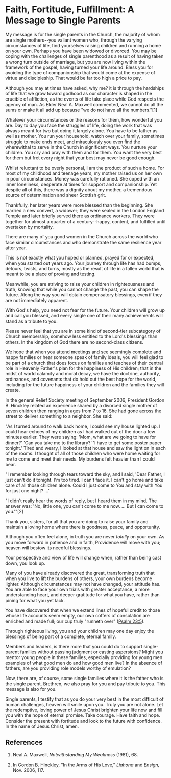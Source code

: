 # Faith, Fortitude, Fulfillment: A Message to Single Parents

My message is for the single parents in the Church, the majority of whom are
single mothers--you valiant women who, through the varying circumstances of
life, find yourselves raising children and running a home on your own. Perhaps
you have been widowed or divorced. You may be coping with the challenges of
single parenthood as a result of having taken a wrong turn outside of
marriage, but you are now living within the framework of the gospel, having
turned your life around. Bless you for avoiding the type of companionship that
would come at the expense of virtue and discipleship. That would be far too
high a price to pay.

Although you may at times have asked, why me? it is through the hardships of
life that we grow toward godhood as our character is shaped in the crucible of
affliction, as the events of life take place while God respects the agency of
man. As Elder Neal A. Maxwell commented, we cannot do all the sums or make it
all add up because "we do not have all the numbers."[1]

Whatever your circumstances or the reasons for them, how wonderful you are.
Day to day you face the struggles of life, doing the work that was always
meant for two but doing it largely alone. You have to be father as well as
mother. You run your household, watch over your family, sometimes struggle to
make ends meet, and miraculously you even find the wherewithal to serve in the
Church in significant ways. You nurture your children. You cry and pray with
them and for them. You want the very best for them but fret every night that
your best may never be good enough.

Whilst reluctant to be overly personal, I am the product of such a home. For
most of my childhood and teenage years, my mother raised us on her own in poor
circumstances. Money was carefully rationed. She coped with an inner
loneliness, desperate at times for support and companionship. Yet despite all
of this, there was a dignity about my mother, a tremendous source of
determination and sheer Scottish grit.

Thankfully, her later years were more blessed than the beginning. She married
a new convert, a widower; they were sealed in the London England Temple and
later briefly served there as ordinance workers. They were together for almost
a quarter of a century--happy, content, and fulfilled until overtaken by
mortality.

There are many of you good women in the Church across the world who face
similar circumstances and who demonstrate the same resilience year after year.

This is not exactly what you hoped or planned, prayed for or expected, when
you started out years ago. Your journey through life has had bumps, detours,
twists, and turns, mostly as the result of life in a fallen world that is
meant to be a place of proving and testing.

Meanwhile, you are striving to raise your children in righteousness and truth,
knowing that while you cannot change the past, you can shape the future. Along
the way you will obtain compensatory blessings, even if they are not
immediately apparent.

With God's help, you need not fear for the future. Your children will grow up
and call you blessed, and every single one of their many achievements will
stand as a tribute to you.

Please never feel that you are in some kind of second-tier subcategory of
Church membership, somehow less entitled to the Lord's blessings than others.
In the kingdom of God there are no second-class citizens.

We hope that when you attend meetings and see seemingly complete and happy
families or hear someone speak of family ideals, you will feel glad to be part
of a church that does focus on families and teaches of their central role in
Heavenly Father's plan for the happiness of His children; that in the midst of
world calamity and moral decay, we have the doctrine, authority, ordinances,
and covenants that do hold out the best hope for the world, including for the
future happiness of your children and the families they will create.

In the general Relief Society meeting of September 2006, President Gordon B.
Hinckley related an experience shared by a divorced single mother of seven
children then ranging in ages from 7 to 16. She had gone across the street to
deliver something to a neighbor. She said:

"As I turned around to walk back home, I could see my house lighted up. I
could hear echoes of my children as I had walked out of the door a few minutes
earlier. They were saying: 'Mom, what are we going to have for dinner?' 'Can
you take me to the library?' 'I have to get some poster paper tonight.' Tired
and weary, I looked at that house and saw the light on in each of the rooms. I
thought of all of those children who were home waiting for me to come and meet
their needs. My burdens felt heavier than I could bear.

"I remember looking through tears toward the sky, and I said, 'Dear Father, I
just can't do it tonight. I'm too tired. I can't face it. I can't go home and
take care of all those children alone. Could I just come to You and stay with
You for just one night? ...'

"I didn't really hear the words of reply, but I heard them in my mind. The
answer was: 'No, little one, you can't come to me now. ... But I can come to
you.'"[2]

Thank you, sisters, for all that you are doing to raise your family and
maintain a loving home where there is goodness, peace, and opportunity.

Although you often feel alone, in truth you are never _totally_ on your own.
As you move forward in patience and in faith, Providence will move with you;
heaven will bestow its needful blessings.

Your perspective and view of life will change when, rather than being cast
down, you look up.

Many of you have already discovered the great, transforming truth that when
you live to lift the burdens of others, your own burdens become lighter.
Although circumstances may not have changed, your attitude has. You are able
to face your own trials with greater acceptance, a more understanding heart,
and deeper gratitude for what you have, rather than pining for what you yet
lack.

You have discovered that when we extend lines of hopeful credit to those whose
life accounts seem empty, our own coffers of consolation are enriched and made
full; our cup truly "runneth over" ([Psalm
23:5](/scriptures/ot/ps/23.5?lang=eng#4)).

Through righteous living, you and your children may one day enjoy the
blessings of being part of a complete, eternal family.

Members and leaders, is there more that you could do to support single-parent
families without passing judgment or casting aspersions? Might you mentor
young people in these families, especially providing for young men examples of
what good men do and how good men live? In the absence of fathers, are you
providing role models worthy of emulation?

Now, there are, of course, some single families where it is the father who is
the single parent. Brethren, we also pray for you and pay tribute to you. This
message is also for you.

Single parents, I testify that as you do your very best in the most difficult
of human challenges, heaven will smile upon you. Truly you are not alone. Let
the redemptive, loving power of Jesus Christ brighten your life now and fill
you with the hope of eternal promise. Take courage. Have faith and hope.
Consider the present with fortitude and look to the future with confidence. In
the name of Jesus Christ, amen.

## References

  1. Neal A. Maxwell, _Notwithstanding My Weakness_ (1981), 68.

  2. In Gordon B. Hinckley, "In the Arms of His Love," _Liahona_ and _Ensign,_ Nov. 2006, 117.

